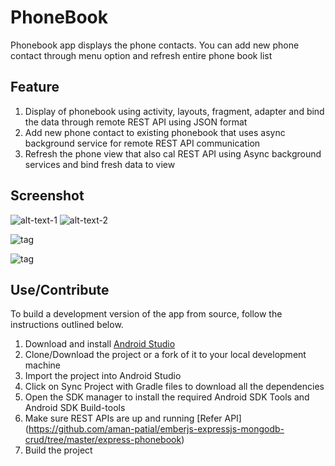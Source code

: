 PhoneBook
========

Phonebook app displays the phone contacts. You can add new phone contact through menu option and refresh entire phone book list

## Feature

1. Display of phonebook using activity, layouts, fragment, adapter and bind the data through remote REST API using JSON format
2. Add new phone contact to existing phonebook that uses async background service for remote REST API communication
3. Refresh the phone view that also cal REST API using Async background services and bind fresh data to view    

## Screenshot

<!--![alt tag](https://raw.githubusercontent.com/aman-patial/android-phonebook/master/app/src/main/snapshot/phonebook-display.png)-->
![alt-text-1](https://raw.githubusercontent.com/aman-patial/android-phonebook/master/app/src/main/snapshot/phonebook-refresh-add.png "title-1") ![alt-text-2](https://raw.githubusercontent.com/aman-patial/android-phonebook/master/app/src/main/snapshot/phonebook-add.png "title-2")

![tag](https://raw.githubusercontent.com/aman-patial/android-phonebook/master/app/src/main/snapshot/phonebook-refresh-add.png)

![tag](https://raw.githubusercontent.com/aman-patial/android-phonebook/master/app/src/main/snapshot/phonebook-add.png)

## Use/Contribute 

To build a development version of the app from source, follow the instructions outlined below. 

1. Download and install [Android Studio](http://developer.android.com/sdk/index.html)
2. Clone/Download the project or a fork of it to your local development machine
3. Import the project into Android Studio
4. Click on Sync Project with Gradle files to download all the dependencies
5. Open the SDK manager to install the required Android SDK Tools and Android SDK Build-tools
6. Make sure REST APIs are up and running [Refer API] (https://github.com/aman-patial/emberjs-expressjs-mongodb-crud/tree/master/express-phonebook)
6. Build the project